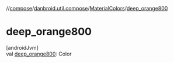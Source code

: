 //[compose](../../../index.md)/[danbroid.util.compose](../index.md)/[MaterialColors](index.md)/[deep_orange800](deep_orange800.md)

# deep_orange800

[androidJvm]\
val [deep_orange800](deep_orange800.md): Color
